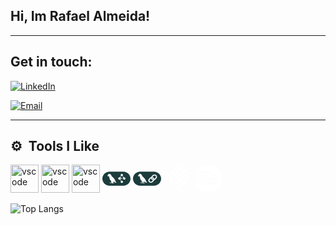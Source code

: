 ## Hi, Im Rafael Almeida!
---
## Get in touch:

<a href="www.linkedin.com/in/rafael-almeida-b6540624a"><img alt="LinkedIn" src="https://img.shields.io/badge/LinkedIn-Rafael Almeida-white?logo=linkedin"></a>

<a href="mailto:rafael.ai.developer@gmail.com"><img alt="Email" src="https://img.shields.io/badge/Email-rafael.ai.developer@gmail.com-white?logo=gmail"></a>

---

<h2> ⚙️ &nbsp;Tools I Like</h2>
<p align="left">

<img src="https://cdn.jsdelivr.net/gh/devicons/devicon@latest/icons/python/python-original-wordmark.svg" alt="vscode" width="45" height="45"/>
          
<img src="https://cdn.jsdelivr.net/gh/devicons/devicon@latest/icons/docker/docker-original.svg" alt="vscode" width="45" height="45"/>

<img src="https://cdn.jsdelivr.net/gh/devicons/devicon@latest/icons/git/git-original.svg" alt="vscode" width="45" height="45"/>

<svg xmlns="http://www.w3.org/2000/svg" height="45" viewBox="0 0 24 24" width="45">
<path d="M6.099 6H17.9C21.264 6 24 8.692 24 12s-2.736 6-6.099 6H6.1C2.736 18 0 15.308 0 12s2.736-6 6.099-6zm5.419 9.3c.148.154.367.146.561.106l.002.001c.09-.072-.038-.163-.16-.25-.074-.052-.145-.102-.166-.147.068-.08-.133-.265-.289-.408a1.52 1.52 0 01-.15-.148c-.11-.119-.155-.268-.2-.418-.03-.1-.06-.2-.11-.292-.304-.694-.653-1.383-1.143-1.97-.315-.39-.674-.74-1.033-1.09a19.384 19.384 0 01-.683-.688c-.226-.229-.362-.511-.499-.794-.114-.236-.228-.473-.396-.68-.507-.735-2.107-.936-2.342.104 0 .032-.01.052-.039.073-.13.094-.245.2-.342.327-.238.326-.274.877.022 1.17l.001-.019c.01-.147.02-.286.139-.391.228.193.576.262.841.117.32.45.422.995.525 1.54.085.456.17.912.382 1.316l.014.022c.124.203.25.41.41.587.059.089.178.184.297.279.157.125.314.25.329.359v.143c-.001.285-.002.58.184.813.103.205-.15.41-.352.385-.112.015-.233-.014-.354-.042-.165-.04-.329-.078-.462-.003-.038.04-.091.04-.145.042-.064.002-.129.004-.167.07-.008.019-.026.04-.045.063-.042.05-.087.105-.033.146l.015-.01c.082-.062.16-.12.27-.084-.014.08.039.102.092.123l.027.012a.344.344 0 01-.008.056c-.009.045-.017.088.018.127a.598.598 0 00.046-.054c.037-.046.073-.092.139-.11.144.19.289.111.471.013.206-.111.459-.248.81-.055-.135-.006-.255.01-.345.12-.023.024-.042.052-.002.084.207-.132.294-.085.375-.04.06.032.115.063.212.024l.07-.036c.155-.083.314-.166.499-.137-.139.039-.188.125-.242.218-.026.047-.054.095-.094.14-.021.021-.03.046-.007.08.29-.023.4-.095.548-.192.07-.046.15-.099.261-.154.124-.075.248-.027.368.02.13.05.255.098.371-.014.037-.033.083-.034.129-.034.016 0 .033 0 .05-.002-.037-.19-.24-.188-.448-.186-.24.003-.483.006-.475-.289.222-.149.224-.407.226-.651 0-.06 0-.117.005-.173.163.09.336.16.508.229.162.065.323.13.474.21.158.25.404.58.732.558.008-.026.016-.047.026-.073.019.004.039.008.059.014.086.02.178.044.223-.056zm6.429-2.829c.19.186.447.29.716.29.269 0 .526-.104.716-.29a.98.98 0 00.297-.7.98.98 0 00-.297-.7 1.024 1.024 0 00-1.08-.224l-.58-.831-.405.272.583.835a.978.978 0 00.05 1.348zm-1.817-2.69a1.03 1.03 0 001.056-.095.991.991 0 00.363-.507.97.97 0 00-.016-.62.994.994 0 00-.39-.488 1.028 1.028 0 00-1.298.14.987.987 0 00-.263.856.98.98 0 00.187.42c.095.125.218.225.36.294zm0 5.752a1.032 1.032 0 001.056-.095.991.991 0 00.363-.507.97.97 0 00-.016-.62.994.994 0 00-.39-.488 1.027 1.027 0 00-1.298.14.986.986 0 00-.263.856.98.98 0 00.187.42c.095.125.218.225.36.294zm.93-3.516v-.492h-1.55a.977.977 0 00-.217-.404l.584-.847-.425-.276-.583.847a1.023 1.023 0 00-1.047.23.973.973 0 00-.296.696c0 .261.107.512.296.696a1.023 1.023 0 001.047.23l.583.847.42-.276-.579-.847a.977.977 0 00.217-.404h1.55z" fill="#1C3C3C" fill-rule="evenodd"/></svg>
<svg xmlns="http://www.w3.org/2000/svg" height="45" viewBox="0 0 24 24" width="45"><title>LangChain</title><path d="M8.373 14.502c.013-.06.024-.118.038-.17l.061.145c.115.28.229.557.506.714-.012.254-.334.357-.552.326-.048-.114-.115-.228-.255-.164-.143.056-.3-.01-.266-.185.333-.012.407-.371.468-.666zM18.385 9.245c-.318 0-.616.122-.839.342l-.902.887c-.243.24-.368.572-.343.913l.006.056c.032.262.149.498.337.682.13.128.273.21.447.266a.866.866 0 01-.247.777l-.056.055a2.022 2.022 0 01-1.355-1.555l-.01-.057-.046.037c-.03.024-.06.05-.088.078l-.902.887a1.156 1.156 0 000 1.65c.231.228.535.342.84.342.304 0 .607-.114.838-.341l.902-.888a1.156 1.156 0 00-.436-1.921.953.953 0 01.276-.842 2.062 2.062 0 011.371 1.57l.01.057.047-.037c.03-.024.06-.05.088-.078l.902-.888a1.155 1.155 0 000-1.65 1.188 1.188 0 00-.84-.342z" fill="#1C3C3C"/><path clip-rule="evenodd" d="M17.901 6H6.1C2.736 6 0 8.692 0 12s2.736 6 6.099 6H17.9C21.264 18 24 15.308 24 12s-2.736-6-6.099-6zm-5.821 9.407c-.195.04-.414.047-.562-.106-.045.1-.136.077-.221.056a.797.797 0 00-.061-.014c-.01.025-.017.048-.026.073-.329.021-.575-.309-.732-.558a4.991 4.991 0 00-.473-.21c-.172-.07-.345-.14-.509-.23a2.218 2.218 0 00-.004.173c-.002.244-.004.503-.227.651-.007.295.236.292.476.29.207-.003.41-.005.447.184a.485.485 0 01-.05.003c-.046 0-.092 0-.127.034-.117.111-.242.063-.372.013-.12-.046-.243-.094-.367-.02a2.318 2.318 0 00-.262.154.97.97 0 01-.548.194c-.024-.036-.014-.059.006-.08a.562.562 0 00.043-.056c.019-.028.035-.057.051-.084.054-.095.103-.18.242-.22-.185-.029-.344.055-.5.137l-.004.002a4.21 4.21 0 01-.065.034c-.097.04-.154.009-.212-.023-.082-.045-.168-.092-.376.04-.04-.032-.02-.061.002-.086.091-.109.21-.125.345-.119-.351-.193-.604-.056-.81.055-.182.098-.327.176-.471-.012-.065.017-.102.063-.138.108-.015.02-.03.038-.047.055-.035-.039-.027-.083-.018-.128l.005-.026a.242.242 0 00.003-.03l-.027-.01c-.053-.022-.105-.044-.09-.124-.117-.04-.2.03-.286.094-.054-.041-.01-.095.032-.145a.279.279 0 00.045-.065c.038-.065.103-.067.166-.069.054-.001.108-.003.145-.042.133-.075.297-.036.462.003.121.028.242.057.354.042.203.025.454-.18.352-.385-.186-.233-.184-.528-.183-.813v-.143c-.016-.108-.172-.233-.328-.358-.12-.095-.24-.191-.298-.28-.16-.177-.285-.382-.409-.585l-.015-.024c-.212-.404-.297-.86-.382-1.315-.103-.546-.205-1.09-.526-1.54-.266.144-.612.075-.841-.118-.12.107-.13.247-.138.396l-.001.014c-.297-.292-.26-.844-.023-1.17.097-.128.213-.233.342-.326.03-.021.04-.042.039-.074.235-1.04 1.836-.839 2.342-.103.167.206.281.442.395.678.137.283.273.566.5.795.22.237.452.463.684.689.359.35.718.699 1.032 1.089.49.587.839 1.276 1.144 1.97.05.092.08.193.11.293.044.15.089.299.2.417.026.035.084.088.149.148.156.143.357.328.289.409.009.019.027.04.05.06.032.028.074.058.116.088.122.087.25.178.16.25zm7.778-3.545l-.902.887c-.24.237-.537.413-.859.51l-.017.005-.006.015A2.021 2.021 0 0117.6 14l-.902.888c-.393.387-.916.6-1.474.6-.557 0-1.08-.213-1.474-.6a2.03 2.03 0 010-2.9l.902-.888c.242-.238.531-.409.859-.508l.016-.004.006-.016c.105-.272.265-.516.475-.724l.902-.887c.393-.387.917-.6 1.474-.6.558 0 1.08.213 1.474.6.394.387.61.902.61 1.45 0 .549-.216 1.064-.61 1.45v.001z" fill="#1C3C3C" fill-rule="evenodd"/></svg>
<svg fill="white" height="45" viewBox="0 0 24 24" width="45" xmlns="http://www.w3.org/2000/svg"><title>ModelContextProtocol</title><path d="M15.688 2.343a2.588 2.588 0 00-3.61 0l-9.626 9.44a.863.863 0 01-1.203 0 .823.823 0 010-1.18l9.626-9.44a4.313 4.313 0 016.016 0 4.116 4.116 0 011.204 3.54 4.3 4.3 0 013.609 1.18l.05.05a4.115 4.115 0 010 5.9l-8.706 8.537a.274.274 0 000 .393l1.788 1.754a.823.823 0 010 1.18.863.863 0 01-1.203 0l-1.788-1.753a1.92 1.92 0 010-2.754l8.706-8.538a2.47 2.47 0 000-3.54l-.05-.049a2.588 2.588 0 00-3.607-.003l-7.172 7.034-.002.002-.098.097a.863.863 0 01-1.204 0 .823.823 0 010-1.18l7.273-7.133a2.47 2.47 0 00-.003-3.537z"></path><path d="M14.485 4.703a.823.823 0 000-1.18.863.863 0 00-1.204 0l-7.119 6.982a4.115 4.115 0 000 5.9 4.314 4.314 0 006.016 0l7.12-6.982a.823.823 0 000-1.18.863.863 0 00-1.204 0l-7.119 6.982a2.588 2.588 0 01-3.61 0 2.47 2.47 0 010-3.54l7.12-6.982z"></path></svg>
<svg xmlns="http://www.w3.org/2000/svg" fill="white" fill-rule="evenodd" height="45" viewBox="0 0 24 24" width="45"><title>Railway</title><path d="M.111 10.27c-.057.4-.094.804-.111 1.208h18.23a2.182 2.182 0 00-.236-.346c-3.116-4.026-4.793-3.677-7.19-3.78-.8-.032-1.343-.046-4.525-.046-1.704 0-3.555.005-5.359.01-.233.63-.458 1.24-.568 1.737h9.342v1.217H.11zm18.262 2.426H.01c.02.325.05.645.094.961h16.954c.756 0 1.179-.429 1.316-.96zm-17.318 4.28S3.865 23.878 11.987 24c4.854 0 9.025-2.883 10.92-7.024H1.055z"/><path d="M11.987 0C7.5 0 3.593 2.465 1.531 6.108c1.611-.003 4.75-.005 4.75-.005h.001v-.001c3.71 0 3.848.016 4.573.046l.45.017c1.562.052 3.484.22 4.996 1.364.82.62 2.005 1.99 2.712 2.965.653.902.84 1.94.396 2.934-.408.913-1.287 1.458-2.352 1.458H.39s.1.42.248.885h22.75a11.96 11.96 0 00.61-3.766C24 5.375 18.623 0 11.988 0z"/></svg>
       
</p>


![Top Langs](https://github-readme-stats.vercel.app/api/top-langs/?username=raffaalmeida&layout=compact&theme=dark)
